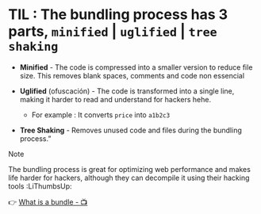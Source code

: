 
# TIL : The bundling process has 3 parts, `minified` | `uglified` | `tree shaking`

- **Minified** - The code is compressed into a smaller version to reduce file size. This removes blank spaces, comments and code non essencial

- **Uglified** (ofuscación) - The code is transformed into a single line, making it harder to read and understand for hackers hehe.

	- For example : It converts `price` into `a1b2c3`

- **Tree Shaking** - Removes unused code and files during the bundling process.”

> [!NOTE]
> The bundling process is great for optimizing web performance and makes life harder for hackers, although they can decompile it using their hacking tools :LiThumbsUp:



👉 [What is a bundle - 📺](https://youtu.be/GMnWXlJnbNo?si=ryWSOjzlb-RYjZQK&t=3061)




